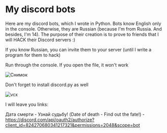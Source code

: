 # My discord bots

Here are my discord bots, which I wrote in Python. Bots know English only in the console. Otherwise, they are Russian (because I'm from Russia. And besides, I'm 14).
The purpose of their creation is to prove to friends that I will HACK their Discord servers :)

If you know Russian, you can invite them to your server (until I write a program for them to hack)

Run through the console. If you open the file, it won't work

![Снимок](https://user-images.githubusercontent.com/80709385/112494998-8b7f8b00-8d94-11eb-9880-e671d1bce476.PNG)

Don't forget to install discord.py as well

![vcx](https://user-images.githubusercontent.com/80709385/112495125-a94cf000-8d94-11eb-9823-67778c11f5b9.PNG)

I will leave you links:

Дата смерти - Узнай судьбу! (Date of death - Find out the fate!) - https://discord.com/api/oauth2/authorize?client_id=824270680341217321&permissions=2048&scope=bot
